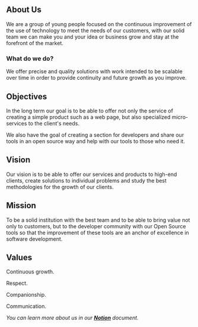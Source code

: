 ## About Us

We are a group of young people focused on the continuous improvement of the use of technology to meet the needs of our customers, with our solid team we can make you and your idea or business grow and stay at the forefront of the market.

### What do we do?

We offer precise and quality solutions with work intended to be scalable over time in order to provide continuity and future growth as you improve.

## Objectives

In the long term our goal is to be able to offer not only the service of creating a simple product such as a web page, but also specialized micro-services to the client's needs.

We also have the goal of creating a section for developers and share our tools in an open source way and help with our tools to those who need it.

## Vision

Our vision is to be able to offer our services and products to high-end clients, create solutions to individual problems and study the best methodologies for the growth of our clients.

## Mission

To be a solid institution with the best team and to be able to bring value not only to customers, but to the developer community with our Open Source tools so that the improvement of these tools are an anchor of excellence in software development.

## Values

Continuous growth.

Respect.

Companionship.

Communication.

_You can learn more about us in our **[Notion](https://www.notion.so/Brozger-eaa2489566ca46b589f7e2d8a98a694e)** document._

